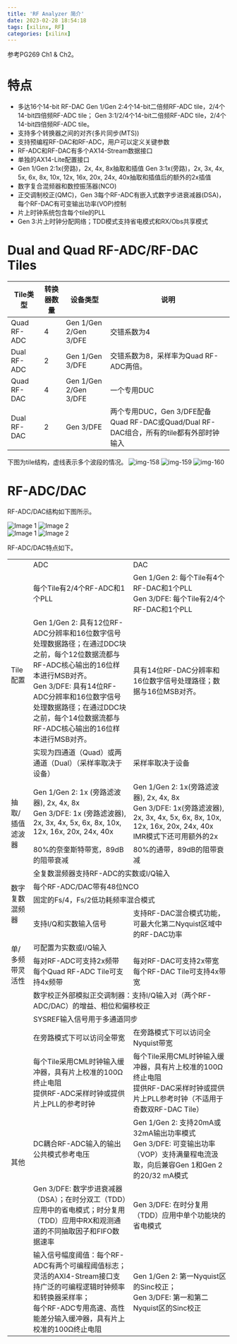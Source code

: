 ```yaml
---
title: 'RF Analyzer 简介'
date: 2023-02-28 18:54:18
tags: [xilinx, RF]
categories: [xilinx]
---
```

参考PG269 Ch1 & Ch2。

# 特点

- 多达16个14-bit RF-DAC
  Gen 1/Gen 2:4个14-bit二倍频RF-ADC tile，2/4个14-bit四倍频RF-ADC tile；
  Gen 3:1/2/4个14-bit二倍频RF-ADC tile，2/4个14-bit四倍频RF-ADC tile。
- 支持多个转换器之间的对齐(多片同步(MTS))
- 支持预编程RF-DAC和RF-ADC，用户可以定义关键参数
- RF-ADC和RF-DAC有多个AX14-Stream数据接口
- 单独的AX14-Lite配置接口
- Gen 1/Gen 2:1x(旁路)，2x, 4x, 8x抽取和插值
  Gen 3:1x(旁路)，2x, 3x, 4x, 5x, 6x, 8x, 10x, 12x, 16x, 20x, 24x, 40x抽取和插值后的额外的2x插值
- 数字复合混频器和数控振荡器(NCO)
- 正交调制校正(QMC)，Gen 3每个RF-ADC有嵌入式数字步进衰减器(DSA)，每个RF-DAC有可变输出功率(VOP)控制
- 片上时钟系统包含每个tile的PLL
- Gen 3:片上时钟分配网络；TDD模式支持省电模式和RX/Obs共享模式

# Dual and Quad RF-ADC/RF-DAC Tiles

|Tile类型|转换器数量|设备类型|说明|
|---|---|---|---|
|Quad RF-ADC|4|Gen 1/Gen 2/Gen 3/DFE|交错系数为4|
|Dual RF-ADC|2|Gen 1/Gen 3/DFE|交错系数为8，采样率为Quad RF-ADC两倍。|
|Quad RF-DAC|4|Gen 1/Gen 2/Gen 3/DFE|一个专用DUC|
|Dual RF-DAC|2|Gen 3/DFE|两个专用DUC，Gen 3/DFE配备Quad RF-DAC或Quad/Dual RF-DAC组合，所有的tile都有外部时钟输入|

下图为tile结构，虚线表示多个波段的情况。
![img-158](https://raw.githubusercontent.com/lxulxu/lxulxu.github.io/master/assets/images/Y2023Q1/img-158.6rfb9iadm1c0.jpg?raw=true)
![img-159](https://raw.githubusercontent.com/lxulxu/lxulxu.github.io/master/assets/images/Y2023Q1/img-159.5uupdrk2apo0.jpg?raw=true)
![img-160](https://raw.githubusercontent.com/lxulxu/lxulxu.github.io/master/assets/images/Y2023Q1/img-160.ma07k43z6g0.jpg?raw=true)

# RF-ADC/DAC

RF-ADC/DAC结构如下图所示。
<div class="image-container">
    <img src="https://raw.githubusercontent.com/lxulxu/lxulxu.github.io/master/assets/images/Y2023Q1/img-161.2kz79mrpyhq0.jpg?raw=true" alt="Image 1">
    <img src="https://raw.githubusercontent.com/lxulxu/lxulxu.github.io/master/assets/images/Y2023Q1/img-162.3ilmbd5bf200.jpg?raw=true" alt="Image 2">
</div>

<div class="image-container">
    <img src="https://raw.githubusercontent.com/lxulxu/lxulxu.github.io/master/assets/images/Y2023Q1/img-163.4ejogkegsdg0.jpg?raw=true" alt="Image 1">
    <img src="https://raw.githubusercontent.com/lxulxu/lxulxu.github.io/master/assets/images/Y2023Q1/img-164.1063rg051tb4.jpg?raw=true" alt="Image 2">
</div>

RF-ADC/DAC特点如下。

<table>
    <tr>
        <td> </td>
        <td width="45%">ADC</td> 
        <td width="45%">DAC</td>
    </tr>
    <tr>
        <td rowspan="3">Tile配置</td> 
        <td>每个Tile有2/4个RF-ADC和1个PLL</td>
        <td>Gen 1/Gen 2: 每个Tile有4个RF-DAC和1个PLL<br>Gen 3/DFE: 每个Tile有2/4个RF-DAC和1个PLL</td>
    </tr>
    <tr>
        <td>Gen 1/Gen 2: 具有12位RF-ADC分辨率和16位数字信号处理数据路径；在通过DDC块之前，每个12位数据流都与RF-ADC核心输出的16位样本进行MSB对齐。<br>Gen 3/DFE: 具有14位RF-ADC分辨率和16位数字信号处理数据路径；在通过DDC块之前，每个14位数据流都与RF-ADC核心输出的16位样本进行MSB对齐。</td>
        <td>具有14位RF-DAC分辨率和16位数字信号处理路径；数据与16位MSB对齐。</td> 
    </tr>
    <tr>
        <td>实现为四通道（Quad）或两通道（Dual）（采样率取决于设备）</td>
        <td>采样率取决于设备</td> 
    </tr>
    <tr>
    <td rowspan="2">抽取/插值滤波器</td>
        <td>Gen 1/Gen 2: 1x (旁路滤波器), 2x, 4x, 8x<br>Gen 3/DFE: 1x (旁路滤波器), 2x, 3x, 4x, 5x, 6x, 8x, 10x, 12x, 16x, 20x, 24x, 40x</td>
        <td>Gen 1/Gen 2: 1x(旁路滤波器), 2x, 4x, 8x<br>Gen 3/DFE: 1x(旁路滤波器), 2x, 3x, 4x, 5x, 6x, 8x, 10x, 12x, 16x, 20x, 24x, 40x<br>IMR模式下还可用额外的2x</td> 
    </tr>
    <tr>
        <td>80%的奈奎斯特带宽，89dB的阻带衰减</td>
        <td>80%的通带，89dB的阻带衰减</td> 
    </tr>
    <tr>
    <td rowspan="4">数字复数混频器</td>
        <td colspan="2">全复数混频器支持RF-ADC的实数或I/Q输入</td>
    </tr>
    <tr>
        <td colspan="2">每个RF-ADC/DAC带有48位NCO</td>
    </tr>
    <tr>
        <td colspan="2">固定的Fs/4，Fs/2低功耗频率混合模式</td>
    </tr>
    <tr>
        <td>支持I/Q和实数输入信号</td>
        <td>支持RF-DAC混合模式功能，可最大化第二Nyquist区域中的RF-DAC功率</td> 
    </tr>
    <tr>
    <td rowspan="2">单/多频带灵活性</td>
        <td colspan="2">可配置为实数或I/Q输入</td>
    </tr>
    <tr>
        <td>每对RF-ADC可支持2x频带<br>每个Quad RF-ADC Tile可支持4x频带</td>
        <td>每对RF-DAC可支持2x带宽<br>每个RF-DAC Tile可支持4x带宽</td> 
    </tr>
    <tr>
    <td rowspan="7">其他</td>
        <td colspan="2">数字校正外部模拟正交调制器：支持I/Q输入对（两个RF-ADC/DAC）的增益、相位和偏移校正</td>
    </tr>
    <tr>
        <td colspan="2">SYSREF输入信号用于多通道同步</td>
    </tr>
    <tr>
        <td>在旁路模式下可以访问全带宽</td>
        <td>在旁路模式下可以访问全Nyquist带宽</td> 
    </tr>
    <tr>
        <td>每个Tile采用CML时钟输入缓冲器，具有片上校准的100Ω终止电阻<br>提供RF-ADC采样时钟或提供片上PLL的参考时钟</td>
        <td>每个Tile采用CML时钟输入缓冲器，具有片上校准的100Ω终止电阻<br>提供RF-DAC采样时钟或提供片上PLL参考时钟（不适用于奇数双RF-DAC Tile）</td> 
    </tr>
    <tr>
        <td>DC耦合RF-ADC输入的输出公共模式参考电压</td>
        <td>Gen 1/Gen 2: 支持20mA或32mA输出功率模式<br>Gen 3/DFE: 可变输出功率（VOP）支持满量程电流汲取，向后兼容Gen 1和Gen 2的20/32 mA模式</td> 
    </tr>
    <tr>
        <td>Gen 3/DFE: 数字步进衰减器（DSA）；在时分双工（TDD）应用中的省电模式；时分复用（TDD）应用中RX和观测通道的不同抽取因子和FIFO数据速率</td>
        <td>Gen 3/DFE: 在时分复用（TDD）应用中单个功能块的省电模式</td> 
    </tr>
        <tr>
        <td>输入信号幅度阈值：每个RF-ADC有两个可编程阈值标志；<br>灵活的AXI4-Stream接口支持广泛的可编程逻辑时钟频率和转换器采样率；<br>每个RF-ADC专用高速、高性能差分输入缓冲器，具有片上校准的100Ω终止电阻</td>
        <td>Gen 1/Gen 2: 第一Nyquist区的Sinc校正；<br>Gen 3/DFE: 第一和第二Nyquist区的Sinc校正</td> 
    </tr>
</table>
